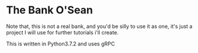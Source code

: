 # The Bank O'Sean

Note that, this is not a real bank, and you'd be silly to use it as one, it's just a project I will use for further tutorials i'll create.

This is written in Python3.7.2 and uses gRPC
